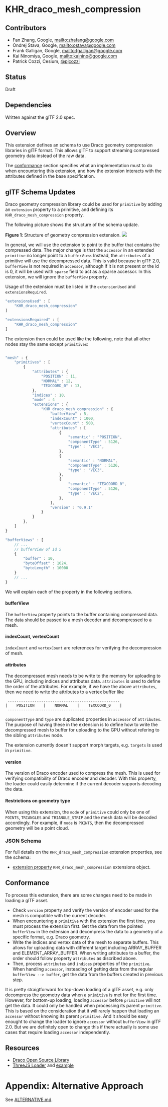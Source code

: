 # KHR_draco_mesh_compression

## Contributors

* Fan Zhang, Google, <mailto:zhafang@google.com>
* Ondrej Stava, Google, <mailto:ostava@google.com>
* Frank Galligan, Google, <mailto:fgalligan@google.com>
* Kai Ninomiya, Google, <mailto:kainino@google.com>
* Patrick Cozzi, Cesium, [@pjcozzi](https://twitter.com/pjcozzi)

## Status

Draft

## Dependencies

Written against the glTF 2.0 spec.

## Overview

This extension defines an schema to use Draco geometry compression libraries in glTF format. This allows glTF to support streaming compressed geometry data instead of the raw data.

The [conformance](#conformance) section specifies what an implementation must to do when encountering this extension, and how the extension interacts with the attributes defined in the base specification.

## glTF Schema Updates

Draco geometry compression library could be used for `primitive` by adding an `extension` property to a primitive, and defining its `KHR_draco_mesh_compression` property.

The following picture shows the structure of the schema update. 

**Figure 1**: Structure of geometry compression extension.
![](figures/structure.png)

In general, we will use the extension to point to the buffer that contains the compressed data. The major change is that the `accessor` in an extended `primitive` no
longer point to a `bufferView`. Instead, the `attributes` of a primitive will use the decompressed data. This is valid because in glTF 2.0, `bufferView` is not required in `accessor`, although if it is not present or the id is 0, it will be used with `sparse` field to act as a sparse accessor. In this extension, we will ignore the `bufferView` property.

Usage of the extension must be listed in the `extensionUsed` and `extensionsRequired`. 

```javascript
"extensionsUsed" : [
    "KHR_draco_mesh_compression"
]

"extensionsRequired" : [
    "KHR_draco_mesh_compression"
]

```

The extension then could be used like the following, note that all other nodes stay the same
except `primitives`:

```javascript

"mesh" : {
    "primitives" : [
        {
            "attributes" : {
                "POSITION" : 11,
                "NORMAL" : 12,
                "TEXCOORD_0" : 13,
            },
            "indices" : 10,
            "mode" : 4
            "extensions" : {
                "KHR_draco_mesh_compression" : {
                    "bufferView" : 5,
                    "indexCount" : 1000,
                    "vertexCount" : 500,
                    "attributes" : [
                        {
                            "semantic" : "POSITION",
                            "componentType" : 5126,
                            "type" : "VEC3",
                        },
                        {
                            "semantic" : "NORMAL",
                            "componentType" : 5126,
                            "type" : "VEC3",
                        },
                        {
                            "semantic" : "TEXCOORD_0",
                            "componentType" : 5126,
                            "type" : "VEC2",
                        },
                    ],
                    "version" : "0.9.1"
                }
            }
        },
    ]
}

"bufferViews" : [
    // ...
    // bufferView of Id 5
    {
        "buffer" : 10,
        "byteOffset" : 1024,
        "byteLength" : 10000
    }
    // ...
}

```
We will explain each of the property in the following sections.
#### bufferView
The `bufferView` property points to the buffer containing compressed data. The data should be passed to a mesh decoder and decompressed to a
mesh.

#### indexCount, vertexCount
`indexCount` and `vertexCount` are references for verifying the decompression of
mesh.

#### attributes
The decompressed mesh needs to be write to the memory for uploading to the GPU,
including indices and attributes data. `attributes` is used to define the
order of the attributes. For example, if we have the above `attributes`, then we need to write the attributes to a vertex buffer like

     --------------------------------------------------
    |    POSITION    |    NORMAL    |    TEXCOORD_0    |  
     --------------------------------------------------

`componentType` and `type` are duplicated properties in
`accessor` of `attributes`. The purpose of having these in the extension is to
define how to write the decompressed mesh to buffer for uploading to the GPU without
refering to the sibling `attributes` node.

The extension currently doesn't support morph targets, e.g. `targets` is used in
`primitive`. 

#### version
The version of Draco encoder used to compress the mesh. This is used for verifying compatibility of Draco encoder and decoder. With this property, the loader could easily determine if the current decoder supports decoding the data.

#### Restrictions on geometry type
When using this extension, the `mode` of `primitive` could only be one of
`POINTS`, `TRIANGLES` and `TRIANGLE_STRIP` and the mesh data will be decoded accordingly. For example, if `mode` is `POINTS`, then the
decompressed geometry will be a point cloud.

### JSON Schema

For full details on the `KHR_draco_mesh_compression` extension properties, see the schema:

* [extension property](schema/node.KHR_draco_mesh_compression.schema.json) `KHR_draco_mesh_compression` extensions object.

## Conformance

To process this extension, there are some changes need to be made in loading a glTF asset.
* Check `version` property and verify the version of encoder used for the mesh
  is compatible with the current decoder.
* When encountering a `primitive` with the extension the first time, you must process the extension first. Get the data from the pointed `bufferView` in the extension and decompress the data to a geometry of a specific format, e.g. Draco geometry.
* Write the indices and vertex data of the mesh to separate buffers. This allows for uploading data with different target including ARRAY_BUFFER and ELEMENT_ARRAY_BUFFER. When writing attributes to a buffer, the order should follow property `attributes` as discribed above.
* Then, process `attributes` and `indices` properties of the `primitive`. When handling `accessor`, insteading of getting data from the regular `bufferView --> buffer`, get the data from the buffers created in previous step.

It is pretty straigtforward for top-down loading of a glTF asset, e.g. only
decompress the geometry data when a `primitive` is met for the first time. However, for
bottom-up loading, loading `accessor` before `primitive` will not get the data. It could only be handled when processing its parent `primitive`. This is based on the consideration that it will rarely happen that
loading an `accessor` without knowing its parent `primitive`. And it should be
easy enought to change the loader to ignore `accessor` without `bufferView` in glTF 2.0. But we are
definitely open to change this if there actually is some use cases that require
loading `accessor` independently. 

## Resources

* [Draco Open Source Library](https://github.com/google/draco)
* [ThreeJS
  Loader](https://github.com/mrdoob/three.js/blob/dev/examples/js/loaders/DRACOLoader.js)
  and
  [example](https://github.com/mrdoob/three.js/blob/dev/examples/webgl_loader_draco.html)


# Appendix: Alternative Approach

See [ALTERNATIVE.md](ALTERNATIVE.md).
